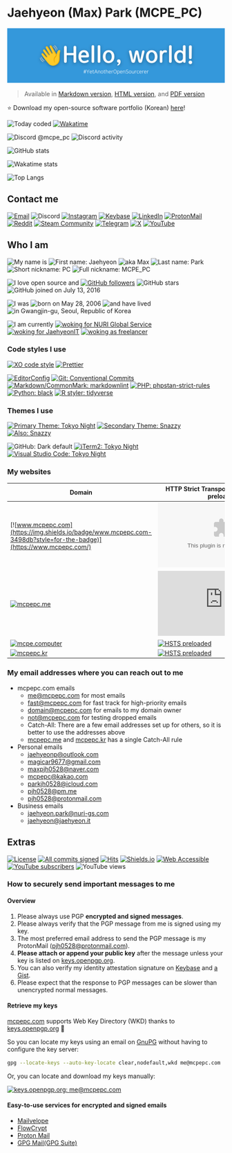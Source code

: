# Jaehyeon (Max) Park (MCPE_PC)

![:wave: Hello, world! #YetAnotherOpenSourcerer](assets/banner.png)

> Available in [Markdown version](https://github.com/MCPE-PC/MCPE-PC/blob/main/README.md), [HTML version](https://github-profile-artifact.mcpepc.com/README.html), and [PDF version](https://github-profile-artifact.mcpepc.com/README.pdf)

:star: Download my open-source software portfolio (Korean) [here](https://github-profile-artifact.mcpepc.com/PORTFOLIO-OSS-KO.pdf)!

![Today coded](https://img.shields.io/endpoint?url=https%3A%2F%2Fwakapi.dev%2Fapi%2Fcompat%2Fshields%2Fv1%2FMCPE_PC%2Finterval%3Atoday&style=for-the-badge&logo=wakatime&label=today%20coded)
[![Wakatime](https://wakatime.com/badge/user/953e1ba9-efe7-47bb-81ac-236d133661f6.svg?style=for-the-badge)](https://wakatime.com/@MCPE_PC)

![Discord @mcpe_pc](https://img.shields.io/badge/dynamic/json?url=https%3A%2F%2Fapi.lanyard.rest%2Fv1%2Fusers%2F381062768385720321&query=%24.data.discord_status&style=for-the-badge&logo=discord&logoColor=ffffff&label=%40mcpe_pc&labelColor=5865f2&color=7289da)
![Discord activity](https://img.shields.io/badge/dynamic/json?url=https%3A%2F%2Fapi.lanyard.rest%2Fv1%2Fusers%2F381062768385720321&query=%24.data.activities%5B0%5D.name&style=for-the-badge&logo=discord&logoColor=ffffff&label=activity&labelColor=5865f2&color=7289da)

![GitHub stats](https://github-readme-stats.vercel.app/api?username=MCPE-PC&hide_title=true&show_icons=true&include_all_commits=true&disable_animations=true&theme=transparent)

![Wakatime stats](https://github-readme-stats.vercel.app/api/wakatime?username=MCPE_PC&layout=compact&disable_animations=true&theme=transparent)

![Top Langs](https://github-readme-stats.vercel.app/api/top-langs/?username=MCPE-PC&langs_count=20&disable_animations=true&theme=transparent)

## Contact me

[![Email](https://img.shields.io/badge/me%40mcpepc.com-3498db?style=for-the-badge)](mailto:me@mcpepc.com)
![Discord](https://img.shields.io/badge/mcpe__pc-5865f2?style=for-the-badge&logo=discord&logoColor=ffffff)
[![Instagram](https://img.shields.io/badge/%40mcpe__pc__-e4405f?style=for-the-badge&logo=instagram&logoColor=ffffff)](https://www.instagram.com/mcpe_pc_/)
[![Keybase](https://img.shields.io/badge/jaehyeon-33a0ff?style=for-the-badge&logo=keybase&logoColor=ffffff)](https://keybase.io/jaehyeon)
[![LinkedIn](https://img.shields.io/badge/in%2Fjaehyeon-0a66c2?style=for-the-badge&logo=linkedin)](https://www.linkedin.com/in/jaehyeon/)
[![ProtonMail](https://img.shields.io/badge/pjh0528@protonmail.com-6d4aff?style=for-the-badge&logo=protonmail&logoColor=ffffff)](mailto:pjh0528@protonmail.com)
[![Reddit](https://img.shields.io/badge/u%2FMCPE__PC-ff4500?style=for-the-badge&logo=reddit&logoColor=ffffff)](https://www.reddit.com/user/MCPE_PC/)
[![Steam Community](https://img.shields.io/badge/MCPE__PC-171d25?style=for-the-badge&logo=steam&logoColor=c5c3c0)](https://steamcommunity.com/id/mcpe_pc)
[![Telegram](https://img.shields.io/badge/%40mcpe__pc-26a5e4?style=for-the-badge&logo=telegram&logoColor=ffffff)](https://t.me/mcpe_pc)
[![X](https://img.shields.io/badge/%40mcpe__pc__-000000?style=for-the-badge&logo=x)](https://twitter.com/mcpe_pc_)
[![YouTube](https://img.shields.io/badge/%40mcpe__pc-ff0000?style=for-the-badge&logo=youtube)](https://www.youtube.com/@MCPE_PC)

## Who I am

![My name is](https://img.shields.io/badge/My_name_is-ffffff?style=for-the-badge)
![First name: Jaehyeon](https://img.shields.io/badge/first_name-Jaehyeon-3498db?style=for-the-badge)
![aka Max](https://img.shields.io/badge/aka-Max-3498db?style=for-the-badge)
![Last name: Park](https://img.shields.io/badge/last_name-Park-3498db?style=for-the-badge)
![Short nickname: PC](https://img.shields.io/badge/short_nickname-PC-3498db?style=for-the-badge)
![Full nickname: MCPE_PC](https://img.shields.io/badge/full_nickname-MCPE__PC-3498db?style=for-the-badge)

![I love open source and](https://img.shields.io/badge/I_%E2%9D%A4%EF%B8%8F_open--source_and-ffffff?style=for-the-badge)
[![GitHub followers](https://img.shields.io/github/followers/MCPE-PC?style=for-the-badge&logo=github&labelColor=000000)](https://github.com/MCPE-PC?tab=followers)
![GitHub stars](https://img.shields.io/github/stars/MCPE-PC?style=for-the-badge&logo=github&labelColor=000000)
![GitHub joined on July 13, 2016](https://img.shields.io/badge/joined_on-July_13%2C_2016-blue?style=for-the-badge&logo=github&labelColor=000000)

![I was](https://img.shields.io/badge/I_was-ffffff?style=for-the-badge)
![born on May 28, 2006](https://img.shields.io/date/1148742000?style=for-the-badge&label=born&color=3498db)
![and have lived](https://img.shields.io/badge/and_have_lived-ffffff?style=for-the-badge)
![in Gwangjin-gu, Seoul, Republic of Korea](https://img.shields.io/badge/in-Gwangjin--gu%2C_Seoul%2C_Republic_of_Korea-3498db?style=for-the-badge)

![I am currently](https://img.shields.io/badge/I_am_currently-ffffff?style=for-the-badge)
[![woking for NURI Global Service](https://img.shields.io/badge/working_for-NURI_Global_Service-ffc17d?style=for-the-badge)](https://nuri-gs.com/)
[![woking for JaehyeonIT](https://img.shields.io/badge/working_for-JaehyeonIT-brightgreen?style=for-the-badge)](https://jaehyeon.it/)
[![woking as freelancer](https://img.shields.io/badge/working_as-freelancer-brightgreen?style=for-the-badge)](https://jaehyeon.it/)

### Code styles I use

[![XO code style](https://img.shields.io/badge/javascript%2Ftypescript-5ed9c7?style=for-the-badge&logo=xo&labelColor=gray)](https://github.com/xojs/xo)
[![Prettier](https://img.shields.io/badge/prettier-ff69b4.svg?style=for-the-badge&logo=prettier&labelColor=gray)](https://github.com/prettier/prettier)

[![EditorConfig](https://img.shields.io/badge/editorconfig-e0efef?style=for-the-badge&logo=editorconfig&labelColor=gray)](https://editorconfig.org/)
[![Git: Conventional Commits](https://img.shields.io/badge/conventional_commits-f05032?style=for-the-badge&logo=git&labelColor=gray)](https://www.conventionalcommits.org/)
[![Markdown/CommonMark: markdownlint](https://img.shields.io/badge/markdownlint-brightgreen?style=for-the-badge&logo=markdown&labelColor=gray)](https://github.com/DavidAnson/markdownlint)
[![PHP: phpstan-strict-rules](https://img.shields.io/badge/phpstan--strict--rules-brightgreen?style=for-the-badge&logo=php&labelColor=gray)](https://github.com/phpstan/phpstan-strict-rules)
[![Python: black](https://img.shields.io/badge/black-000000?style=for-the-badge&logo=python&logoColor=ffffff&labelColor=gray)](https://github.com/psf/black)
[![R styler: tidyverse](https://img.shields.io/badge/styler-tidyverse-a28595?style=for-the-badge&logo=r)](https://styler.r-lib.org/)

### Themes I use

[![Primary Theme: Tokyo Night](https://img.shields.io/badge/primary_theme-tokyo_night-a9b1d6?style=for-the-badge)](https://github.com/sindresorhus/hyper-snazzy)
[![Secondary Theme: Snazzy](https://img.shields.io/badge/secondary_theme-snazzy-ff6ac1?style=for-the-badge)](https://github.com/sindresorhus/hyper-snazzy)
[![Also: Snazzy](https://img.shields.io/badge/also-dracula-bd93f9?style=for-the-badge)](https://github.com/sindresorhus/hyper-snazzy)

![GitHub: Dark default](https://img.shields.io/badge/dark_default-0d1117?style=for-the-badge&logo=github&labelColor=gray)
[![iTerm2: Tokyo Night](https://img.shields.io/badge/tokyo_night-a9b1d6?style=for-the-badge&logo=iterm2&labelColor=gray)](https://github.com/enkia/tokyo-night-vscode-theme)
[![Visual Studio Code: Tokyo Night](https://img.shields.io/badge/tokyo_night-a9b1d6?style=for-the-badge&logo=visualstudiocode&labelColor=gray)](https://github.com/enkia/tokyo-night-vscode-theme)

### My websites

| Domain                                                                                                               | HTTP Strict Transport Security (HSTS) preloaded                                                                                           |
| -------------------------------------------------------------------------------------------------------------------- | ----------------------------------------------------------------------------------------------------------------------------------------- |
| [![www.mcpepc.com](https://img.shields.io/badge/www.mcpepc.com-3498db?style=for-the-badge)](https://www.mcpepc.com/) | [![HSTS preloaded](https://img.shields.io/hsts/preload/mcpepc.com?style=for-the-badge)](https://hstspreload.org/?domain=mcpepc.com)       |
| [![mcpepc.me](https://img.shields.io/badge/mcpepc.me-3498db?style=for-the-badge)](https://mcpepc.me/)                | [![HSTS preloaded](https://img.shields.io/hsts/preload/mcpepc.me?style=for-the-badge)](https://hstspreload.org/?domain=mcpepc.me)         |
| [![mcpe.computer](https://img.shields.io/badge/mcpe.computer-3498db?style=for-the-badge)](https://mcpe.computer/)    | [![HSTS preloaded](https://img.shields.io/hsts/preload/mcpe.computer?style=for-the-badge)](https://hstspreload.org/?domain=mcpe.computer) |
| [![mcpepc.kr](https://img.shields.io/badge/mcpepc.kr-3498db?style=for-the-badge)](https://mcpepc.kr/)                | [![HSTS preloaded](https://img.shields.io/hsts/preload/mcpepc.kr?style=for-the-badge)](https://hstspreload.org/?domain=mcpepc.kr)         |

### My email addresses where you can reach out to me

- mcpepc.com emails
  - [me@mcpepc.com](mailto:me@mcpepc.com) for most emails
  - [fast@mcpepc.com](mailto:fast@mcpepc.com) for fast track for high-priority emails
  - [domain@mcpepc.com](mailto:domain@mcpepc.com) for emails to my domain owner
  - [not@mcpepc.com](mailto:not@mcpepc.com) for testing dropped emails
  - Catch-All: There are a few email addresses set up for others, so it is better to use the addresses above
  - [mcpepc.me](https://mcpepc.me/) and [mcpepc.kr](https://mcpepc.kr/) has a single Catch-All rule
- Personal emails
  - [jaehyeonp@outlook.com](mailto:jaehyeonp@outlook.com)
  - [magicar9677@gmail.com](mailto:magicar9677@gmail.com)
  - [maxpjh0528@naver.com](mailto:maxpjh0528@naver.com)
  - [mcpepc@kakao.com](mailto:mcpepc@kakao.com)
  - [parkjh0528@icloud.com](mailto:parkjh0528@icloud.com)
  - [pjh0528@pm.me](mailto:pjh0528@pm.me)
  - [pjh0528@protonmail.com](mailto:pjh0528@protonmail.com)
- Business emails
  - [jaehyeon.park@nuri-gs.com](mailto:jaehyeon.park@nuri-gs.com)
  - [jaehyeon@jaehyeon.it](mailto:jaehyeon@jaehyeon.it)

## Extras

[![License](https://img.shields.io/github/license/MCPE-PC/MCPE-PC?style=for-the-badge)](https://github.com/MCPE-PC/MCPE-PC/blob/main/LICENSE)
[![All commits signed](https://img.shields.io/badge/all_commits-signed-brightgreen?style=for-the-badge&logo=git)](https://docs.github.com/authentication/managing-commit-signature-verification/about-commit-signature-verification)
[![Hits](https://img.shields.io/endpoint?url=https%3A%2F%2Fhits.dwyl.com%2FMCPE-PC%2FMCPE-PC.json&style=for-the-badge&color=3498db)](https://hits.dwyl.com/MCPE-PC/MCPE-PC)
[![Shields.io](https://img.shields.io/badge/Shields.io-for--the--badge-brightgreen?style=for-the-badge&logo=shields.io)](https://shields.io/)
[![Web Accessible](https://img.shields.io/badge/web-accessible-brightgreen?style=for-the-badge)](https://www.w3.org/WAI/fundamentals/)
[![YouTube subscribers](https://img.shields.io/youtube/channel/subscribers/UCCFZwrM6VCubrPrD0OI6WgQ?style=for-the-badge&logo=youtube&labelColor=ff0000&color=282828)](https://www.youtube.com/@MCPE_PC?sub_confirmation=1)
![YouTube views](https://img.shields.io/youtube/channel/views/UCCFZwrM6VCubrPrD0OI6WgQ?style=for-the-badge&logo=youtube&labelColor=ff0000&color=282828)

### How to securely send important messages to me

#### Overview

1. Please always use PGP **encrypted and signed messages**.
1. Please always verify that the PGP message from me is signed using my key.
1. The most preferred email address to send the PGP message is my ProtonMail ([pjh0528@protonmail.com](mailto:pjh0528@protonmail.com)).
1. **Please attach or append your public key** after the message unless your key is listed on [keys.openpgp.org](https://keys.openpgp.org/).
1. You can also verify my identity attestation signature on [Keybase](https://keybase.io/jaehyeon/sigchain#14508c5c94980ba434f3f13bed392b4162cd1fe411b117fce5a799749ba0aac70f) and [a Gist](https://gist.github.com/MCPE-PC/6dfe84af3eb596524898bd5848bdf0c5).
1. Please expect that the response to PGP messages can be slower than unencrypted normal messages.

#### Retrieve my keys

[mcpepc.com](https://www.mcpepc.com/) supports Web Key Directory (WKD) thanks to [keys.openpgp.org](https://keys.openpgp.org/) 🎉

So you can locate my keys using an email on [GnuPG](https://gnupg.org/) without having to configure the key server:

```sh
gpg --locate-keys --auto-key-locate clear,nodefault,wkd me@mcpepc.com
```

Or, you can locate and download my keys manually:

[![keys.openpgp.org: me@mcpepc.com](https://img.shields.io/badge/keys.openpgp.org-me%40mcpepc.com-brightgreen?style=for-the-badge)](https://keys.openpgp.org/search?q=me%40mcpepc.com)

#### Easy-to-use services for encrypted and signed emails

- [Mailvelope](https://mailvelope.com/)
- [FlowCrypt](https://flowcrypt.com/)
- [Proton Mail](https://protonmail.com/)
- [GPG Mail(GPG Suite)](https://gpgtools.org/)
